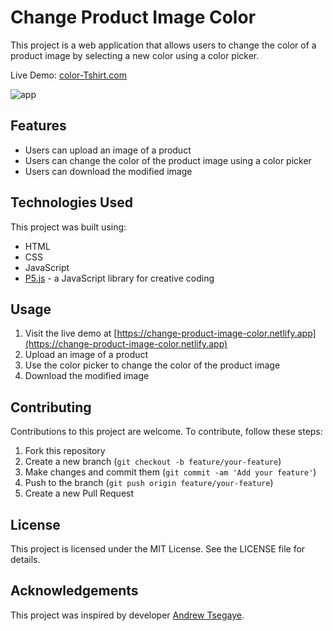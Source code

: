# Change Product Image Color

This project is a web application that allows users to change the color of a product image by selecting a new color using a color picker.

Live Demo: [color-Tshirt.com](https://change-product-image-color.netlify.app)

![app](https://i.imgur.com/6I74406.png)

## Features

- Users can upload an image of a product
- Users can change the color of the product image using a color picker
- Users can download the modified image

## Technologies Used
This project was built using:

- HTML
- CSS
- JavaScript
- [P5.js](https://p5js.org) - a JavaScript library for creative coding

## Usage

1. Visit the live demo at [https://change-product-image-color.netlify.app](https://change-product-image-color.netlify.app)
2. Upload an image of a product
3. Use the color picker to change the color of the product image
4. Download the modified image

## Contributing
Contributions to this project are welcome. To contribute, follow these steps:

1. Fork this repository
2. Create a new branch (`git checkout -b feature/your-feature`)
3. Make changes and commit them (`git commit -am 'Add your feature'`)
4. Push to the branch (`git push origin feature/your-feature`)
5. Create a new Pull Request

## License
This project is licensed under the MIT License. See the LICENSE file for details.

## Acknowledgements
This project was inspired by developer [Andrew Tsegaye](https://www.linkedin.com/in/andrewtsegaye).
